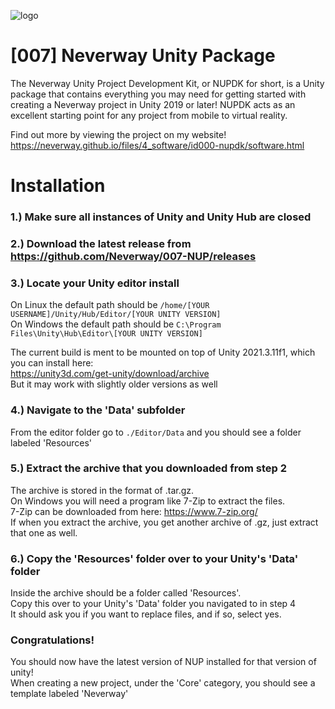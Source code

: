 ![logo](https://neverway.github.io/files/4_software/id000-nupdk/banner.png?raw=1)

# [007] Neverway Unity Package

The Neverway Unity Project Development Kit, or NUPDK for short, is a Unity package that contains everything you may need for getting started with creating a Neverway project in Unity 2019 or later! NUPDK acts as an excellent starting point for any project from mobile to virtual reality.

Find out more by viewing the project on my website!
<br>https://neverway.github.io/files/4_software/id000-nupdk/software.html


# Installation

### 1.) Make sure all instances of Unity and Unity Hub are closed

### 2.) Download the latest release from https://github.com/Neverway/007-NUP/releases

### 3.) Locate your Unity editor install
On Linux the default path should be `/home/[YOUR USERNAME]/Unity/Hub/Editor/[YOUR UNITY VERSION]`
<br>On Windows the default path should be `C:\Program Files\Unity\Hub\Editor\[YOUR UNITY VERSION]`

The current build is ment to be mounted on top of Unity 2021.3.11f1, which you can install here: 
<br>https://unity3d.com/get-unity/download/archive
<br>But it may work with slightly older versions as well

### 4.) Navigate to the 'Data' subfolder
From the editor folder go to `./Editor/Data` and you should see a folder labeled 'Resources'

### 5.) Extract the archive that you downloaded from step 2
The archive is stored in the format of .tar.gz.
<br>On Windows you will need a program like 7-Zip to extract the files.
<br>7-Zip can be downloaded from here: https://www.7-zip.org/
<br>If when you extract the archive, you get another archive of .gz, just extract that one as well.

### 6.) Copy the 'Resources' folder over to your Unity's 'Data' folder
Inside the archive should be a folder called 'Resources'.
<br>Copy this over to your Unity's 'Data' folder you navigated to in step 4
<br>It should ask you if you want to replace files, and if so, select yes.

### Congratulations!
You should now have the latest version of NUP installed for that version of unity!
<br>When creating a new project, under the 'Core' category, you should see a template labeled 'Neverway'
